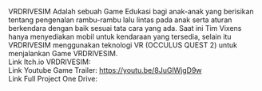 VRDRIVESIM Adalah sebuah Game Edukasi bagi anak-anak yang berisikan tentang pengenalan rambu-rambu lalu lintas pada anak serta aturan berkendara dengan baik sesuai tata cara yang ada.
Saat ini Tim Vixens hanya menyediakan mobil untuk kendaraan yang tersedia, selain itu VRDRIVESIM menggunakan teknologi VR (OCCULUS QUEST 2) untuk menjalankan Game VRDRIVESIM.\
Link Itch.io VRDRIVESIM:\
Link Youtube Game Trailer: https://youtu.be/8JuGlWjgD9w \
Link Full Project One Drive: 
